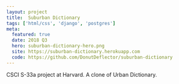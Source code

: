 ```yaml
---
layout: project
title:  Suburban Dictionary
tags: ['html/css', 'django', 'postgres']
meta:
  featured: true
  date: 2018 Q3
  hero: suburban-dictionary-hero.png
  site: https://suburban-dictionary.herokuapp.com
  code: https://github.com/DonutDeflector/suburban-dictionary
---
```


CSCI S-33a project at Harvard. A clone of Urban Dictionary.